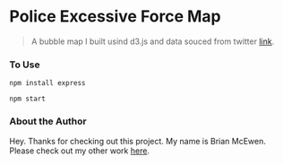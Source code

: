 # Police Excessive Force Map

> A bubble map I built usind d3.js and data souced from twitter [link](https://docs.google.com/spreadsheets/d/1YmZeSxpz52qT-10tkCjWOwOGkQqle7Wd1P7ZM1wMW0E/edit#gid=0).

### To Use

`npm install express`

`npm start`

<!-- [Or Here!!!](https://excessive-force.herokuapp.com/) -->

### About the Author

Hey. Thanks for checking out this project. My name is Brian McEwen. Please check out my other work [here](http://www.brianmcewen.com/).